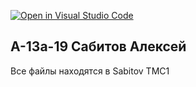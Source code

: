 [![Open in Visual Studio Code](https://classroom.github.com/assets/open-in-vscode-c66648af7eb3fe8bc4f294546bfd86ef473780cde1dea487d3c4ff354943c9ae.svg)](https://classroom.github.com/online_ide?assignment_repo_id=7579739&assignment_repo_type=AssignmentRepo)
## А-13а-19 Сабитов Алексей 
Все файлы находятся в Sabitov TMC1
